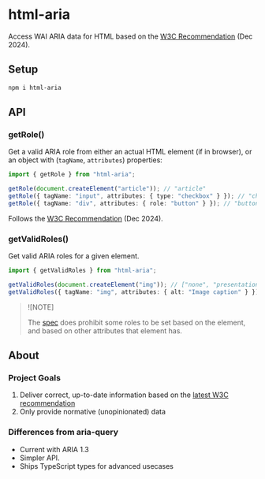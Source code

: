 # html-aria

Access WAI ARIA data for HTML based on the [W3C Recommendation](https://www.w3.org/TR/html-aria/) (Dec 2024).

## Setup

```sh
npm i html-aria
```

## API

### getRole()

Get a valid ARIA role from either an actual HTML element (if in browser), or an object with (`tagName`, `attributes`) properties:

```ts
import { getRole } from "html-aria";

getRole(document.createElement("article")); // "article"
getRole({ tagName: "input", attributes: { type: "checkbox" } }); // "checkbox"
getRole({ tagName: "div", attributes: { role: "button" } }); // "button"
```

Follows the [W3C Recommendation](https://www.w3.org/TR/html-aria/) (Dec 2024).

### getValidRoles()

Get valid ARIA roles for a given element.

```ts
import { getValidRoles } from "html-aria";

getValidRoles(document.createElement("img")); // ["none", "presentation", "img"]
getValidRoles({ tagName: "img", attributes: { alt: "Image caption" } }); //  ["button", "checkbox", "link", (15 more)]
```

> ![NOTE]
>
> The [spec](https://www.w3.org/TR/html-aria/#docconformance) does prohibit some roles to be set based on the element, and based on other attributes that element has.

## About

### Project Goals

1. Deliver correct, up-to-date information based on the [latest W3C recommendation](https://www.w3.org/TR/html-aria/)
1. Only provide normative (unopinionated) data

### Differences from aria-query

- Current with ARIA 1.3
- Simpler API.
- Ships TypeScript types for advanced usecases
